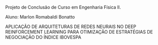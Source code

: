 Projeto de Conclusão de Curso em Engenharia Física II. 


Aluno: Marlon Romabaldi Bonatto


APLICAÇÃO DE ARQUITETURAS DE REDES NEURAIS NO DEEP REINFORCEMENT LEARNING PARA OTIMIZAÇÃO DE ESTRATÉGIAS DE NEGOCIAÇÃO DO ÍNDICE IBOVESPA
